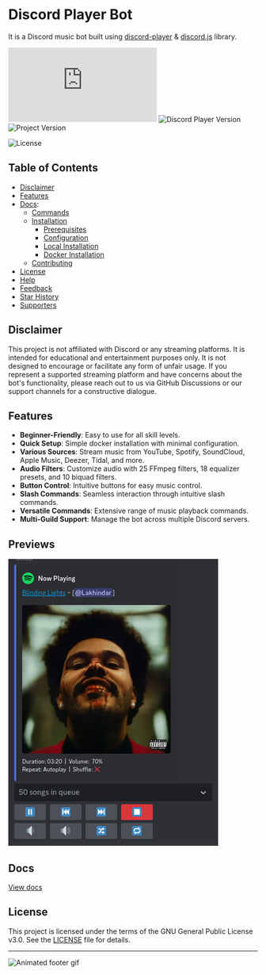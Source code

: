 # Discord Player Bot

It is a Discord music bot built using [discord-player](https://npm.im/discord-player) & [discord.js](https://npm.im/discord.js) library.

![Discord.js Version](https://img.shields.io/github/package-json/dependency-version/LakhindarPal/discord-player-bot/discord.js)
![Discord Player Version](https://img.shields.io/github/package-json/dependency-version/LakhindarPal/discord-player-bot/discord-player)
![Project Version](https://img.shields.io/github/package-json/v/LakhindarPal/discord-player-bot)

![License](https://img.shields.io/github/license/LakhindarPal/discord-player-bot?link=LICENSE)

## Table of Contents

- [Disclaimer](#disclaimer)
- [Features](#features)
- [Docs](docs/README.md):
  - [Commands](docs/COMMANDS.md)
  - [Installation](docs/INSTALLATION.md)
    - [Prerequisites](docs/INSTALLATION.md#prerequisites)
    - [Configuration](docs/INSTALLATION.md#configuration)
    - [Local Installation](docs/INSTALLATION.md#local-installation)
    - [Docker Installation](docs/INSTALLATION.md#docker-installation)
  - [Contributing](docs/CONTRIBUTING.md)
- [License](#license)
- [Help](#help)
- [Feedback](#feedback)
- [Star History](#star-history)
- [Supporters](#supporters)

## Disclaimer

This project is not affiliated with Discord or any streaming platforms. It is intended for educational and entertainment purposes only. It is not designed to encourage or facilitate any form of unfair usage. If you represent a supported streaming platform and have concerns about the bot's functionality, please reach out to us via GitHub Discussions or our support channels for a constructive dialogue.

## Features

- **Beginner-Friendly**: Easy to use for all skill levels.
- **Quick Setup**: Simple docker installation with minimal configuration.
- **Various Sources**: Stream music from YouTube, Spotify, SoundCloud, Apple Music, Deezer, Tidal, and more.
- **Audio Filters**: Customize audio with 25 FFmpeg filters, 18 equalizer presets, and 10 biquad filters.
- **Button Control**: Intuitive buttons for easy music control.
- **Slash Commands**: Seamless interaction through intuitive slash commands.
- **Versatile Commands**: Extensive range of music playback commands.
- **Multi-Guild Support**: Manage the bot across multiple Discord servers.

## Previews

![Play Song](previews/play_song.png)

## Docs

[View docs](docs/README.md)

## License

This project is licensed under the terms of the GNU General Public License v3.0. See the [LICENSE](LICENSE) file for details.

---

![Animated footer gif](http://randojs.com/images/barsSmallTransparentBackground.gif)
